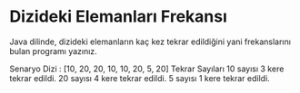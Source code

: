 # Dizideki Elemanları Frekansı
Java dilinde, dizideki elemanların kaç kez tekrar edildiğini yani frekanslarını bulan programı yazınız.

Senaryo
Dizi : [10, 20, 20, 10, 10, 20, 5, 20]
Tekrar Sayıları
10 sayısı 3 kere tekrar edildi.
20 sayısı 4 kere tekrar edildi.
5 sayısı 1 kere tekrar edildi.